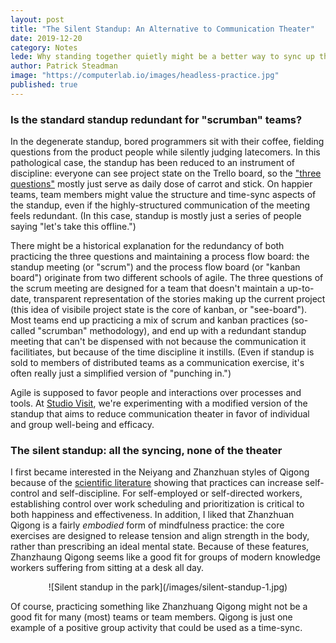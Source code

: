 ```yaml
---
layout: post
title: "The Silent Standup: An Alternative to Communication Theater"
date: 2019-12-20
category: Notes
lede: Why standing together quietly might be a better way to sync up than overly structured talking.
author: Patrick Steadman
image: "https://computerlab.io/images/headless-practice.jpg"
published: true
---
```


### Is the standard standup redundant for "scrumban" teams?


In the degenerate standup, bored programmers sit with their coffee, fielding
questions from the product people while silently judging latecomers.  In this
pathological case, the standup has been reduced to an instrument of discipline:
everyone can see project state on the Trello board, so the ["three questions"](https://www.scrumguides.org/scrum-guide.html#events-daily)
mostly just serve as daily dose of carrot and stick. On happier teams, team
members might value the structure and time-sync aspects of the standup, even if
the highly-structured communication of the meeting feels redundant.  (In this case,
standup is mostly just a series of people saying "let's take this offline.")

There might be a historical explanation for the redundancy of both practicing
the three questions and maintaining a process flow board: the standup meeting
(or "scrum") and the process flow board (or "kanban board") originate from two
different schools of agile. The three questions of the scrum meeting are
designed for a team that doesn't maintain a up-to-date, transparent
representation of the stories making up the current project (this idea of
visibile project state is the core of kanban, or "see-board"). Most teams end up
practicing a mix of scrum and kanban practices (so-called "scrumban"
methodology), and end up with a redundant standup meeting that can't be
dispensed with not because the communication it facilitiates, but because of the
time discipline it instills. (Even if standup is sold to members of distributed
teams as a communication exercise, it's often really just a simplified version of
"punching in.") 

Agile is supposed to favor people and interactions over processes and tools. At
[Studio Visit](https://studiovisit.app), we're experimenting with a modified
version of the standup that aims to reduce communication theater in favor of
individual and group well-being and efficacy.

### The silent standup: all the syncing, none of the theater

I first became interested in the Neiyang and Zhanzhuan styles of Qigong because
of the [scientific
literature](https://journals.plos.org/plosone/article?id=10.1371/journal.pone.0068184)
showing that practices can increase self-control and self-discipline. For
self-employed or self-directed workers, establishing control over work
scheduling and prioritization is critical to both happiness and effectiveness.
In addition, I liked that Zhanzhuan Qigong is a fairly *embodied* form of
mindfulness practice: the core exercises are designed to release tension and
align strength in the body, rather than prescribing an ideal mental state.
Because of these features, Zhanzhaung Qigong seems like a good fit for groups
of modern knowledge workers suffering from sitting at a desk all day.

<center>
![Silent standup in the park](/images/silent-standup-1.jpg)
</center>

Of course, practicing something like Zhanzhuang Qigong might not be a good fit
for many (most) teams or team members. Qigong is just one example of a positive group
activity that could be used as a time-sync.
